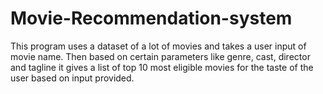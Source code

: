# Movie-Recommendation-system
This program uses a dataset of a lot of movies and takes a user input of movie name. Then based on certain parameters like genre, cast, director and tagline it gives a list of top 10 most eligible movies for the taste of the user based on input provided. 

